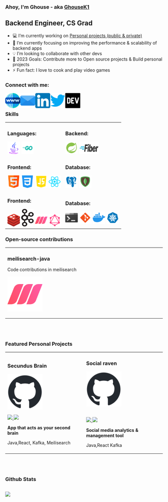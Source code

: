 ### Ahoy, I'm Ghouse - aka [GhouseK1][website]

## Backend Engineer, CS Grad

- :computer: I’m currently working on [Personal projects (public & private)][gitprojects]
- :blue_book: I’m currently focusing on improving the performance & scalability of backend apps
- :bulb: I’m looking to collaborate with other devs
- :dart: 2023 Goals: Contribute more to Open source projects & Build personal projects
- ⚡ Fun fact: I love to cook and play video games

### Connect with me:

<div align="center">
 
[<img align="left" src="./assets/icons/website.png" style=" height:3rem; width:3rem;" />][website]
[<img align="left" src="./assets/icons/email.png" style=" height:3rem; width:3rem;" />][email] 
[<img align="left" src="./assets/icons/linkedin.png" style=" height:3rem; width:3rem;" />][linkedin] 
[<img align="left" src="./assets/icons/twitter.png" style=" height:3rem; width:3rem;" />][twitter]
[<img align="left" src="./assets/icons/devto.png" style=" height:3rem; width:3rem;" />][devto]

</div>

<br>
<br>

### Skills
<div align="left" style="">
<table>
<tr>
<td width="50%">
<h3 align="left">Languages: </h3>
<div class="languages" align="left">
 <img  src="./assets/icons/java.png" style=" height:2.5rem; width:2.5rem;" />
 <img  src="./assets/icons/golang.png" style=" height:2.5rem; width:2.5rem;" />
</div>
</td>
<td width="50%">
<h3 align="left">Backend: </h3>
<div class="backend" align="left">
<img src="./assets/icons/spring.png" style=" height:2.5rem; width:2.5rem;" />
<img src="./assets/icons/go-fiber.png" style=" height:2.5rem; width:4rem;" />
</div>
</td>
</tr> 
<tr>
<td width="50%">
<h3 align="left">Frontend: </h3>
<div class="frontend" align="left">
 <img src="./assets/icons/html.png" style=" height:2.5rem; width:2.5rem;" />
 <img src="./assets/icons/css.png" style=" height:2.5rem; width:2.5rem;" />
 <img src="./assets/icons/javascript.png" style=" height:2.5rem; width:2.5rem;" />
 <img src="./assets/icons/reactjs.png" style=" height:2.5rem; width:2.5rem;" />
</div>
</td>
<td width="50%">
<h3 align="left">Database:</h3>
<div class="database" align="left">
 <img src="./assets/icons/postgresql.png" style=" height:2.5rem; width:2.5rem;" />
 <img src="./assets/icons/mongodb.png" style=" height:2.5rem; width:2.5rem;" />
</div>
</td>
</tr>  
<tr>
<td width="50%">
<h3 align="left">Frontend: </h3>
<div class="misc-backend" align="left">
 <img src="./assets/icons/redis.png" style=" height:2.5rem; width:2.5rem;" />
 <img src="./assets/icons/kafka.png" style=" height:3.5rem; width:2.5rem;" />
 <img src="./assets/icons/meilisearch.png" style=" height:2.5rem; width:2.5rem;" />
 <img src="./assets/icons/graphql.png" style=" height:2.5rem; width:2.5rem;" />
</div>
</td>
<td width="50%">
<h3 align="left">Database:</h3>
<div class="tools" align="left">
 <img src="./assets/icons/terminal.png" style=" height:2.5rem; width:2.5rem;" />
 <img src="./assets/icons/git.png" style=" height:2.5rem; width:2.5rem;" />
 <img src="./assets/icons/docker.png" style=" height:2.5rem; width:2.5rem;" />
 <img src="./assets/icons/kubernetes.png" style=" height:2.5rem; width:2.5rem;" />
</div>
</td>
</tr>                                                               
</table> 

### Open-source contributions
<div align="left">
<table>
<tr>
<td width="33%">
<h3 align="left">meilisearch-java</h3>
<div align="left">
<p> Code contributions in meilisearch </p>
<a href="https://github.com/meilisearch/meilisearch-java" target="_blank">
<img src="./assets/icons/meilisearch.png" style="width: 7rem;"></a>
<p>
</p>
</div>
</td>

</tr>                                                                
</table> 

<br>
<br>

### Featured Personal Projects
<div align="left">
<table>
<tr>
<td width="33%">
<h3 align="left">Secundus Brain</h3>
<div align="left">
<a href="https://github.com/ghousek1/secundusbrain" target="_blank">
<img src="./assets/icons/github.png" style="width: 7rem;"></a>
<p>
<a href="https://github.com/ghousek1/secundusbrain" target="_blank">
<img src="https://img.shields.io/badge/CODE-ff9?style=for-the-badge&logo=github&logoColor=black">
</a>
<a href="https://github.com/ghousek1/secundusbrain" target="_blank">
<img src="https://img.shields.io/badge/-website-green?style=for-the-badge&color=d1ed58">
</a>
</p>
<p><strong>App that acts as your second brain</strong></p>
<p>Java,React, Kafka, Meilisearch</p>
</div>
</td>


<td width="33%">                                                                                     
<h3 align="left">Social raven</h3>
<div align="left">
<a href="https://github.com/ghousek1/secundusbrain" target="_blank"><img src="./assets/icons/github.png" style="width: 7rem;"></a>
<br>
<br>
<p>
<a href="https://github.com/ghousek1/secundusbrain" target="_blank">
<img src="https://img.shields.io/badge/CODE-ff9?style=for-the-badge&logo=github&logoColor=black"">
</a>
<a href="https://github.com/ghousek1/secundusbrain" target="_blank">
<img src="https://img.shields.io/badge/-website-green?style=for-the-badge&color=d1ed58">
</a>
</p>
<p><strong>Social media analytics & management tool</strong> </p>
<p>Java,React Kafka</p>
</div>
</td>
</tr>                                                                
</table>   

<br>
<br>

### Github Stats

 <div id="stats" width="100%" style="display: flex; align:left;">
  <div width="100%" align="left" style="flex: 1;">
   
   [<img src="https://github-readme-stats.vercel.app/api?username=ghousek1&theme=highcontrast&show_icons=true&hide_border=true">][github]
   
  </div>
 
 </div>

[email]: mailto:ghousek1@outlook.com
[website]: https://ghousek1.com
[linkedin]: https://linkedin.com/in/ghousek1
[twitter]: https://twitter.com/ghousek1ofcl
[reddit]: https://reddit.com/u/ghousek1
[devto]: https://dev.to/ghousek1
[github]: https://github.com/ghousek1?tab=repositories
[gitprojects]: https://github.com/ghousek1?tab=repositories
[meilisearch]: https://github.com/meilisearch/meilisearch-java
[secundusbrain]: https://github.com/ghousek1/secundusbrain
[socialraven]: https://github.com/ghousek1/socialraven
                                                                              
</div>                                                                                    
